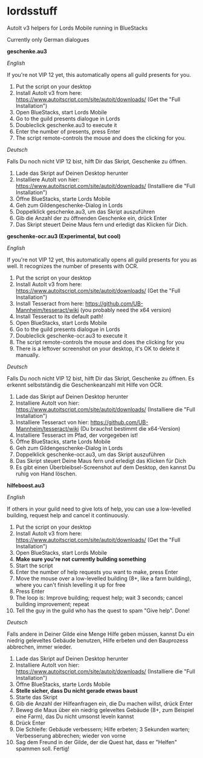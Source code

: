 # lordsstuff
AutoIt v3 helpers for Lords Mobile running in BlueStacks

Currently only German dialogues

**geschenke.au3**

_English_

If you're not VIP 12 yet, this automatically opens all guild presents for you.
1. Put the script on your desktop
2. Install AutoIt v3 from here: https://www.autoitscript.com/site/autoit/downloads/ (Get the "Full Installation")
3. Open BlueStacks, start Lords Mobile
4. Go to the guild presents dialogue in Lords
5. Doubleclick geschenke.au3 to execute it
6. Enter the number of presents, press Enter
7. The script remote-controls the mouse and does the clicking for you.

_Deutsch_

Falls Du noch nicht VIP 12 bist, hilft Dir das Skript, Geschenke zu öffnen.
1. Lade das Skript auf Deinen Desktop herunter
2. Installiere AutoIt von hier: https://www.autoitscript.com/site/autoit/downloads/ (Installiere die "Full Installation")
3. Öffne BlueStacks, starte Lords Mobile
4. Geh zum Gildengeschenke-Dialog in Lords
5. Doppelklick geschenke.au3, um das Skript auszuführen
6. Gib die Anzahl der zu öffnenden Geschenke ein, drück Enter
7. Das Skript steuert Deine Maus fern und erledigt das Klicken für Dich.

**geschenke-ocr.au3 (Experimental, but cool)**

_English_

If you're not VIP 12 yet, this automatically opens all guild presents for you as well. It recognizes the number of presents with OCR.
1. Put the script on your desktop
2. Install AutoIt v3 from here: https://www.autoitscript.com/site/autoit/downloads/ (Get the "Full Installation")
3. Install Tesseract from here: https://github.com/UB-Mannheim/tesseract/wiki (you probably need the x64 version)
4. Install Tesseract to its default path!
5. Open BlueStacks, start Lords Mobile
6. Go to the guild presents dialogue in Lords
7. Doubleclick geschenke-ocr.au3 to execute it
8. The script remote-controls the mouse and does the clicking for you
9. There is a leftover screenshot on your desktop, it's OK to delete it manually.

_Deutsch_

Falls Du noch nicht VIP 12 bist, hilft Dir das Skript, Geschenke zu öffnen. Es erkennt selbstständig die Geschenkeanzahl mit Hilfe von OCR.
1. Lade das Skript auf Deinen Desktop herunter
2. Installiere AutoIt von hier: https://www.autoitscript.com/site/autoit/downloads/ (Installiere die "Full Installation")
3. Installiere Tesseract von hier: https://github.com/UB-Mannheim/tesseract/wiki (Du brauchst bestimmt die x64-Version)
4. Installiere Tesseract im Pfad, der vorgegeben ist!
5. Öffne BlueStacks, starte Lords Mobile
6. Geh zum Gildengeschenke-Dialog in Lords
5. Doppelklick geschenke-ocr.au3, um das Skript auszuführen
7. Das Skript steuert Deine Maus fern und erledigt das Klicken für Dich
8. Es gibt einen Überbleibsel-Screenshot auf dem Desktop, den kannst Du ruhig von Hand löschen.

**hilfeboost.au3**

_English_

If others in your guild need to give lots of help, you can use a low-levelled building, request help and cancel it continuously.
1. Put the script on your desktop
2. Install AutoIt v3 from here: https://www.autoitscript.com/site/autoit/downloads/ (Get the "Full Installation")
3. Open BlueStacks, start Lords Mobile
4. **Make sure you're not currently building something**
5. Start the script
6. Enter the number of help requests you want to make, press Enter
7. Move the mouse over a low-levelled building (8+, like a farm building), where you can't finish levelling it up for free
8. Press Enter
9. The loop is: Improve building; request help; wait 3 seconds; cancel building improvement; repeat
10. Tell the guy in the guild who has the quest to spam "Give help". Done!

_Deutsch_

Falls andere in Deiner Gilde eine Menge Hilfe geben müssen, kannst Du ein niedrig geleveltes Gebäude benutzen, Hilfe erbeten und den Bauprozess abbrechen, immer wieder.
1. Lade das Skript auf Deinen Desktop herunter
2. Installiere AutoIt von hier: https://www.autoitscript.com/site/autoit/downloads/ (Installiere die "Full Installation")
3. Öffne BlueStacks, starte Lords Mobile
4. **Stelle sicher, dass Du nicht gerade etwas baust**
5. Starte das Skript
6. Gib die Anzahl der Hilfeanfragen ein, die Du machen willst, drück Enter
7. Beweg die Maus über ein niedrig geleveltes Gebäude (8+, zum Beispiel eine Farm), das Du nicht umsonst leveln kannst
8. Drück Enter
9. Die Schleife: Gebäude verbessern; Hilfe erbeten; 3 Sekunden warten; Verbesserung abbrechen; wieder von vorne
10. Sag dem Freund in der Gilde, der die Quest hat, dass er "Helfen" spammen soll. Fertig!
